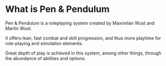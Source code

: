 # What is Pen & Pendulum

Pen & Pendulum is a roleplaying system created by Maximilan Wust and Martin Wust. 

It offers lean, fast combat and skill progression, and thus more playtime for role-playing and simulation elements.

Great depth of play is achieved in this system, among other things, through the abundance of abilities and options.